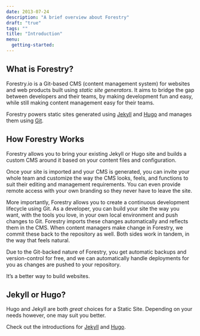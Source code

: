 ```yaml
---
date: 2013-07-24
description: "A brief overview about Forestry"
draft: "true"
tags: ""
title: "Introduction"
menu:
  getting-started:
---
```

## What is Forestry?
Forestry.io is a Git-based CMS (content management system) for websites and web products built using *static site generators*. It aims to bridge the gap between developers and their teams, by making development fun and easy, while still making content management easy for their teams.

Forestry powers static sites generated using [Jekyll][1] and [Hugo][2] and manages them using [Git][3].

## How Forestry Works
Forestry allows you to bring your existing Jekyll or Hugo site and builds a custom CMS around it based on your content files and configuration.

Once your site is imported and your CMS is generated, you can invite your whole team and customize the way the CMS looks, feels, and functions to suit their editing and management requirements. You can even provide remote access with your own branding so they never have to leave the site.

More importantly, Forestry allows you to create a continuous development lifecycle using Git. As a developer, you can build your site the way you want, with the tools you love, in your own local environment and push changes to Git. Forestry imports these changes automatically and reflects them in the CMS. When content managers make change in Forestry, we commit these back to the repository as well. Both sides work in tandem, in the way that feels natural.

Due to the Git-backed nature of Forestry, you get automatic backups and version-control for free, and we can automatically handle deployments for you as changes are pushed to your repository.

It’s a better way to build websites.

## Jekyll or Hugo?
Hugo and Jekyll are both *great* choices for a Static Site. Depending on your needs however, one may suit you better.

Check out the introductions for [Jekyll][4] and [Hugo][5].

[1]:	https://jekyllrb.com
[2]:	https://gohugo.io
[3]:	https://github.com
[4]:	/docs/development/developing-with-jekyll/intro
[5]:	/docs/development/developing-with-hugo/intro